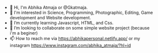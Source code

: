 - 👋 Hi, I'm Abhika Atmaja or @Gkatmaja.
- 👀 I'm interested in Science, Programming, Photographic, Editing, Game development and Website development.
- 🌱 I’m currently learning Javascript, HTML, and Css.
- 💞️ I’m looking to collaborate on some simple website project (because i'm a beginer)
- 📫 How to reach me via https://abhikapersonal.netlify.app/ or my instagram https://www.instagram.com/abhika_atmaja/?hl=id

<!---
Gkatmaja/Gkatmaja is a ✨ special ✨ repository because its `README.md` (this file) appears on your GitHub profile.
You can click the Preview link to take a look at your changes.
--->
